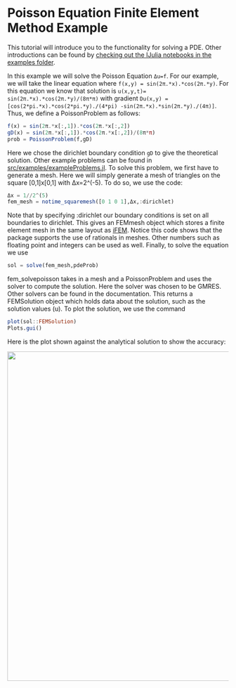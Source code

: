 # Poisson Equation Finite Element Method Example

This tutorial will introduce you to the functionality for solving a PDE. Other
introductions can be found by [checking out the IJulia notebooks in the examples
folder](https://github.com/ChrisRackauckas/DifferentialEquations.jl/tree/master/examples).

In this example we will solve the Poisson Equation ``Δu=f``. For our example, we will take the linear equation where ``f(x,y) = sin(2π.*x).*cos(2π.*y)``. For this equation we know that solution is ``u(x,y,t)= sin(2π.*x).*cos(2π.*y)/(8π*π)`` with gradient ``Du(x,y) = [cos(2*pi.*x).*cos(2*pi.*y)./(4*pi) -sin(2π.*x).*sin(2π.*y)./(4π)]``. Thus, we define a PoissonProblem as follows:

```julia
f(x) = sin(2π.*x[:,1]).*cos(2π.*x[:,2])
gD(x) = sin(2π.*x[:,1]).*cos(2π.*x[:,2])/(8π*π)
prob = PoissonProblem(f,gD)
```

Here we chose the dirichlet boundary condition `gD` to give the theoretical solution.  Other example problems can be found in [src/examples/exampleProblems.jl](https://github.com/ChrisRackauckas/DifferentialEquations.jl/tree/master/src/premades/premade_problems.jl). To solve this problem, we first have to generate a mesh. Here we will simply generate a mesh of triangles on the square [0,1]x[0,1] with Δx=2^(-5). To do so, we use the code:

```julia
Δx = 1//2^(5)
fem_mesh = notime_squaremesh([0 1 0 1],Δx,:dirichlet)
```

Note that by specifying :dirichlet our boundary conditions is set on all boundaries to dirichlet. This gives an FEMmesh object which stores a finite element mesh in the same layout as [iFEM](http://www.math.uci.edu/~chenlong/programming.html). Notice this code shows that the package supports the use of rationals in meshes. Other numbers such as floating point and integers can be used as well. Finally, to solve the equation we use

```julia
sol = solve(fem_mesh,pdeProb)
```

fem_solvepoisson takes in a mesh and a PoissonProblem and uses the solver to compute the solution. Here the solver was chosen to be GMRES. Other solvers can be found in the documentation. This returns a FEMSolution object which holds data about the solution, such as the solution values (u). To plot the solution, we use the command

```julia
plot(sol::FEMSolution)
Plots.gui()
```

Here is the plot shown against the analytical solution to show the accuracy:

<img src="https://raw.githubusercontent.com/ChrisRackauckas/DifferentialEquations.jl/master/examples/plots/introductionExample.png" width="750" align="middle"  />
